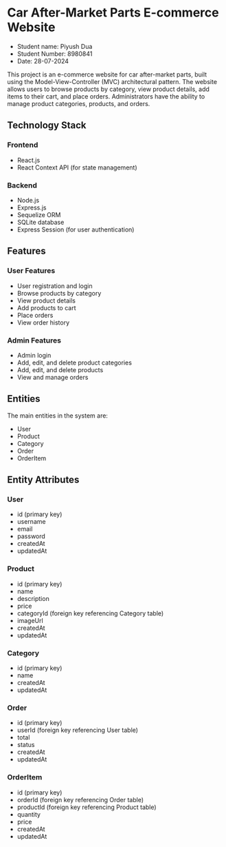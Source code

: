 # Car After-Market Parts E-commerce Website

- Student name: Piyush Dua
- Student Number: 8980841
- Date: 28-07-2024

This project is an e-commerce website for car after-market parts, built using the Model-View-Controller (MVC) architectural pattern. The website allows users to browse products by category, view product details, add items to their cart, and place orders. Administrators have the ability to manage product categories, products, and orders.

## Technology Stack

### Frontend
- React.js
- React Context API (for state management)

### Backend
- Node.js
- Express.js
- Sequelize ORM
- SQLite database
- Express Session (for user authentication)


## Features

### User Features
- User registration and login
- Browse products by category
- View product details
- Add products to cart
- Place orders
- View order history

### Admin Features
- Admin login
- Add, edit, and delete product categories
- Add, edit, and delete products
- View and manage orders


## Entities

The main entities in the system are:

- User
- Product
- Category
- Order
- OrderItem

## Entity Attributes

### User
- id (primary key)
- username
- email
- password
- createdAt
- updatedAt

### Product
- id (primary key)
- name
- description
- price
- categoryId (foreign key referencing Category table)
- imageUrl
- createdAt
- updatedAt

### Category
- id (primary key)
- name
- createdAt
- updatedAt

### Order
- id (primary key)
- userId (foreign key referencing User table)
- total
- status
- createdAt
- updatedAt

### OrderItem
- id (primary key)
- orderId (foreign key referencing Order table)
- productId (foreign key referencing Product table)
- quantity
- price
- createdAt
- updatedAt
